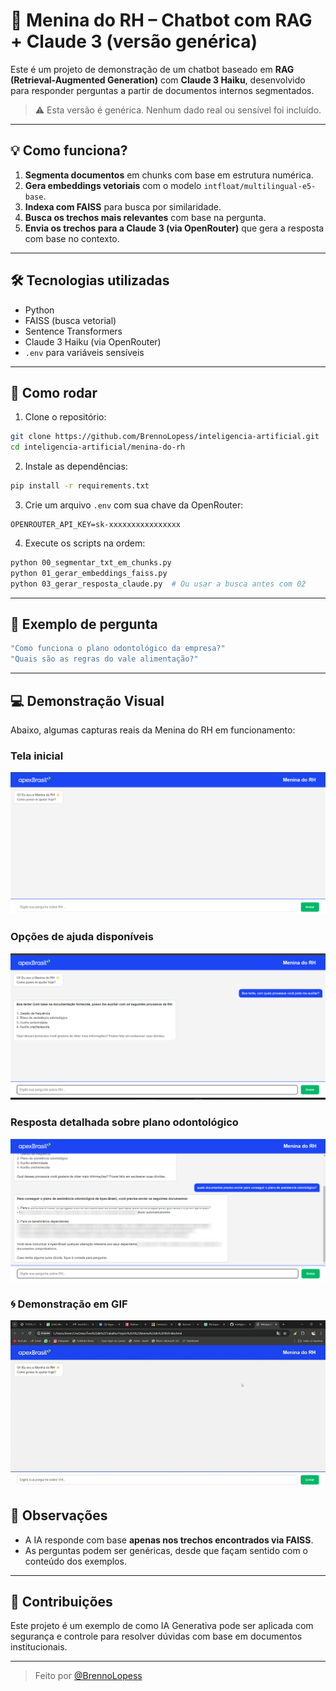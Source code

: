 # 🤖 Menina do RH – Chatbot com RAG + Claude 3 (versão genérica)

Este é um projeto de demonstração de um chatbot baseado em **RAG (Retrieval-Augmented Generation)** com **Claude 3 Haiku**, desenvolvido para responder perguntas a partir de documentos internos segmentados.

> ⚠️ Esta versão é genérica. Nenhum dado real ou sensível foi incluído.

---

## 💡 Como funciona?

1. **Segmenta documentos** em chunks com base em estrutura numérica.
2. **Gera embeddings vetoriais** com o modelo `intfloat/multilingual-e5-base`.
3. **Indexa com FAISS** para busca por similaridade.
4. **Busca os trechos mais relevantes** com base na pergunta.
5. **Envia os trechos para a Claude 3 (via OpenRouter)** que gera a resposta com base no contexto.

---

## 🛠 Tecnologias utilizadas

- Python
- FAISS (busca vetorial)
- Sentence Transformers
- Claude 3 Haiku (via OpenRouter)
- `.env` para variáveis sensíveis

---

## 🚀 Como rodar

1. Clone o repositório:
```bash
git clone https://github.com/BrennoLopess/inteligencia-artificial.git
cd inteligencia-artificial/menina-do-rh
```

2. Instale as dependências:
```bash
pip install -r requirements.txt
```

3. Crie um arquivo `.env` com sua chave da OpenRouter:
```env
OPENROUTER_API_KEY=sk-xxxxxxxxxxxxxxxx
```

4. Execute os scripts na ordem:
```bash
python 00_segmentar_txt_em_chunks.py
python 01_gerar_embeddings_faiss.py
python 03_gerar_resposta_claude.py  # Ou usar a busca antes com 02
```

---

## 🧪 Exemplo de pergunta

```bash
"Como funciona o plano odontológico da empresa?"
"Quais são as regras do vale alimentação?"
```

---


## 💻 Demonstração Visual

Abaixo, algumas capturas reais da Menina do RH em funcionamento:

### Tela inicial
![Tela Inicial](images/Captura%20de%20tela%202025-07-30%20155624.png)

### Opções de ajuda disponíveis
![Lista de processos de RH](images/Captura%20de%20tela%202025-07-30%20160009.png)

### Resposta detalhada sobre plano odontológico
![Resposta assistencia odontológica](images/Captura%20de%20tela%202025-07-30%20160111.png)

### 🌀 Demonstração em GIF

![Demonstração em funcionamento](images/gifmeninadorh.gif)



## 📌 Observações

- A IA responde com base **apenas nos trechos encontrados via FAISS**.
- As perguntas podem ser genéricas, desde que façam sentido com o conteúdo dos exemplos.

---

## 🤝 Contribuições

Este projeto é um exemplo de como IA Generativa pode ser aplicada com segurança e controle para resolver dúvidas com base em documentos institucionais.

---

> Feito por [@BrennoLopess](https://github.com/BrennoLopess)
